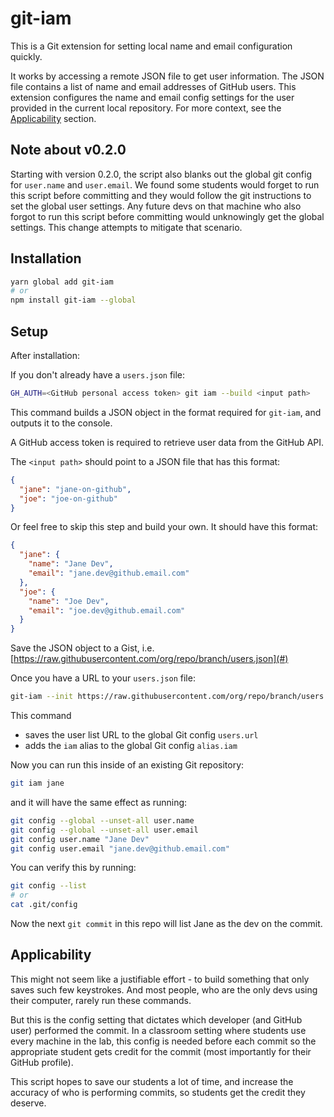 # git-iam

This is a Git extension for setting local name and email configuration quickly.

It works by accessing a remote JSON file to get user information. The JSON file
contains a list of name and email addresses of GitHub users. This extension
configures the name and email config settings for the user provided in the
current local repository. For more context, see the
[Applicability](#applicability) section.


## Note about v0.2.0

Starting with version 0.2.0, the script also blanks out the global git config for `user.name` and `user.email`. We found some students would forget to run this script before committing and they would follow the git instructions to set the global user settings. Any future devs on that machine who also forgot to run this script before committing would unknowingly get the global settings. This change attempts to mitigate that scenario.


## Installation

```sh
yarn global add git-iam
# or
npm install git-iam --global
```


## Setup

After installation:
 
If you don't already have a `users.json` file:

```sh
GH_AUTH=<GitHub personal access token> git iam --build <input path>
```

This command builds a JSON object in the format required for `git-iam`, and outputs it to the console.

A GitHub access token is required to retrieve user data from the GitHub API.

The `<input path>` should point to a JSON file that has this format:

```json
{
  "jane": "jane-on-github",
  "joe": "joe-on-github"
}
```

Or feel free to skip this step and build your own. It should have this format:

```json
{
  "jane": {
    "name": "Jane Dev",
    "email": "jane.dev@github.email.com"
  },
  "joe": {
    "name": "Joe Dev",
    "email": "joe.dev@github.email.com"
  }
}
```

Save the JSON object to a Gist, i.e. [https://raw.githubusercontent.com/org/repo/branch/users.json](#)

Once you have a URL to your `users.json` file:

```sh
git-iam --init https://raw.githubusercontent.com/org/repo/branch/users.json
```

This command

* saves the user list URL to the global Git config `users.url`
* adds the `iam` alias to the global Git config `alias.iam`

Now you can run this inside of an existing Git repository:

```sh
git iam jane
```

and it will have the same effect as running:

```sh
git config --global --unset-all user.name
git config --global --unset-all user.email
git config user.name "Jane Dev"
git config user.email "jane.dev@github.email.com"
```

You can verify this by running:

```sh
git config --list
# or
cat .git/config
```

Now the next `git commit` in this repo will list Jane as the dev on the commit.


## Applicability

This might not seem like a justifiable effort - to build something that only
saves such few keystrokes. And most people, who are the only devs using their
computer, rarely run these commands.

But this is the config setting that dictates which developer (and GitHub user)
performed the commit. In a classroom setting where students use every machine
in the lab, this config is needed before each commit so the appropriate student
gets credit for the commit (most importantly for their GitHub profile).

This script hopes to save our students a lot of time, and increase the accuracy
of who is performing commits, so students get the credit they deserve.
